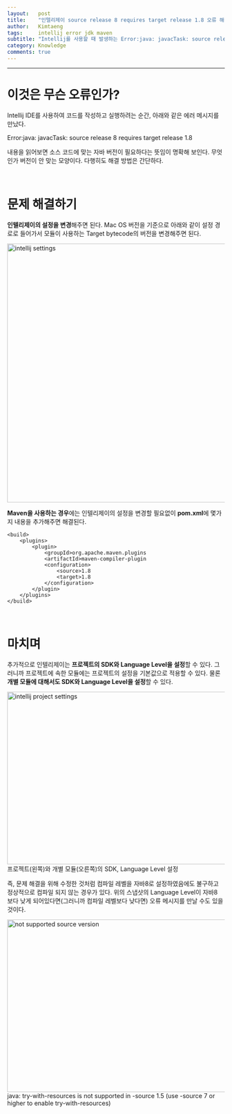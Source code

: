 ```yaml
---
layout:   post
title:    "인텔리제이 source release 8 requires target release 1.8 오류 해결하기"
author:   Kimtaeng
tags: 	  intellij error jdk maven
subtitle: "Intellij를 사용할 때 발생하는 Error:java: javacTask: source release 8 requires target release 1.8 오류 해결하기"
category: Knowledge
comments: true
---
```


<hr/>

# 이것은 무슨 오류인가?

Intellij IDE를 사용하여 코드를 작성하고 실행하려는 순간, 아래와 같은 에러 메시지를 만났다.

<div class="post_caption">Error:java: javacTask: source release 8 requires target release 1.8</div>

내용을 읽어보면 소스 코드에 맞는 자바 버전이 필요하다는 뜻임이 명확해 보인다. 무엇인가 버전이 안 맞는 모양이다.
다행히도 해결 방법은 간단하다.

<br/>

# 문제 해결하기

**인텔리제이의 설정을 변경**해주면 된다. Mac OS 버전을 기준으로 아래와 같이 설정 경로로
들어가서 모듈이 사용하는 Target bytecode의 버전을 변경해주면 된다.

<img class="post_image" src="{{ site.baseurl }}/img/post/2019-03-20-intellij-error-source-release-8-requires-target-release-1-8-1.png" width="700" height="600" alt="intellij settings"/>

<br/>

**Maven을 사용하는 경우**에는 인텔리제이의 설정을 변경할 필요없이 **pom.xml**에 몇가지 내용을 추가해주면 해결된다.

<pre class="line-numbers"><code class="language-xml" data-start="1">&lt;build>
    &lt;plugins>
        &lt;plugin>
            &lt;groupId>org.apache.maven.plugins</groupId>
            &lt;artifactId>maven-compiler-plugin</artifactId>
            &lt;configuration>
                &lt;source>1.8</source>
                &lt;target>1.8</target>
            &lt;/configuration>
        &lt;/plugin>
    &lt;/plugins>
&lt;/build>
</code></pre>

<br/>

# 마치며

추가적으로 인텔리제이는 **프로젝트의 SDK와 Language Level을 설정**할 수 있다. 그러니까 프로젝트에 속한 모듈에는 프로젝트의 설정을
기본값으로 적용할 수 있다. 물론 **개별 모듈에 대해서도 SDK와 Language Level을 설정**할 수 있다.

<img class="post_image" src="{{ site.baseurl }}/img/post/2019-03-20-intellij-error-source-release-8-requires-target-release-1-8-2.png" width="800" height="400" alt="intellij project settings"/>
<div class="post_caption">프로젝트(왼쪽)와 개별 모듈(오른쪽)의 SDK, Language Level 설정</div>

즉, 문제 해결을 위해 수정한 것처럼 컴파일 레벨을 자바8로 설정하였음에도 불구하고 정상적으로 컴파일 되지 않는 경우가 있다.
위의 스냅샷의 Language Level이 자바8 보다 낮게 되어있다면(그러니까 컴파일 레벨보다 낮다면) 오류 메시지를 만날 수도 있을 것이다.

<img class="post_image" src="{{ site.baseurl }}/img/post/2019-03-20-intellij-error-source-release-8-requires-target-release-1-8-3.png" width="600" height="400" alt="not supported source version"/>

<div class="post_caption">java: try-with-resources is not supported in -source 1.5
(use -source 7 or higher to enable try-with-resources)</div>